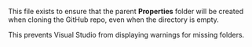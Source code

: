 This file exists to ensure that the parent **Properties** folder will be
created when cloning the GitHub repo, even when the directory is empty.

This prevents Visual Studio from displaying warnings for missing folders.
